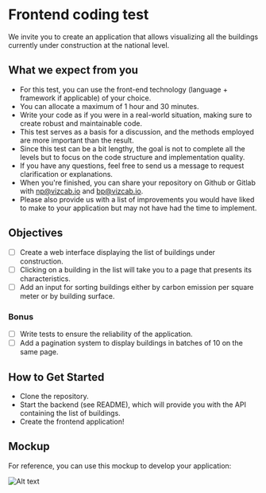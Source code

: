 # Frontend coding test

We invite you to create an application that allows visualizing all the buildings currently under construction at the national level.

## What we expect from you

-   For this test, you can use the front-end technology (language + framework if applicable) of your choice.
-   You can allocate a maximum of 1 hour and 30 minutes.
-   Write your code as if you were in a real-world situation, making sure to create robust and maintainable code.
-   This test serves as a basis for a discussion, and the methods employed are more important than the result.
-   Since this test can be a bit lengthy, the goal is not to complete all the levels but to focus on the code structure and implementation quality.
-   If you have any questions, feel free to send us a message to request clarification or explanations.
-   When you're finished, you can share your repository on Github or Gitlab with np@vizcab.io and bp@vizcab.io.
-   Please also provide us with a list of improvements you would have liked to make to your application but may not have had the time to implement.

## Objectives

-   [ ] Create a web interface displaying the list of buildings under construction.
-   [ ] Clicking on a building in the list will take you to a page that presents its characteristics.
-   [ ] Add an input for sorting buildings either by carbon emission per square meter or by building surface.

### Bonus

-   [ ] Write tests to ensure the reliability of the application.
-   [ ] Add a pagination system to display buildings in batches of 10 on the same page.

## How to Get Started

-   Clone the repository.
-   Start the backend (see README), which will provide you with the API containing the list of buildings.
-   Create the frontend application!

## Mockup

For reference, you can use this mockup to develop your application:

![Alt text](image.png)
